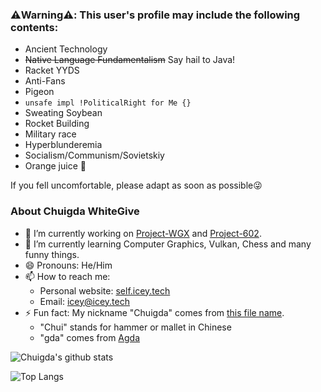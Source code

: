 ### ⚠️Warning⚠️: This user's profile may include the following contents:
 - Ancient Technology
 - <del>Native Language Fundamentalism</del> Say hail to Java!
 - Racket YYDS
 - Anti-Fans
 - Pigeon
 - `unsafe impl !PoliticalRight for Me {}`
 - Sweating Soybean
 - Rocket Building
 - Military race
 - Hyperblunderemia
 - Socialism/Communism/Sovietskiy
 - Orange juice 🍹

If you fell uncomfortable, please adapt as soon as possible😜

### About Chuigda WhiteGive
- 🔭 I’m currently working on [Project-WGX](https://github.com/chuigda/Project-WGX) and [Project-602](https://github.com/chuigda/Project-602).
- 🌱 I’m currently learning Computer Graphics, Vulkan, Chess and many funny things.
- 😄 Pronouns: He/Him
- 📫 How to reach me: 
  - Personal website: [self.icey.tech](https://self.icey.tech)
  - Email: [icey@icey.tech](mailto://icey@icey.tech)
- ⚡ Fun fact: My nickname "Chuigda" comes from [this file name](https://github.com/ice1000/learn/blob/master/Agda/Chuigda.agda).
  - "Chui" stands for hammer or mallet in Chinese
  - "gda" comes from [Agda](https://github.com/agda/agda)

![Chuigda's github stats](https://github-readme-stats-one-bice.vercel.app/api?username=chuigda&show_icons=true&include_all_commits=true&role=OWNER,ORGANIZATION_MEMBER)

![Top Langs](https://github-readme-stats-one-bice.vercel.app/api/top-langs/?username=chuigda&langs_count=10&layout=compact&role=OWNER,ORGANIZATION_MEMBER)
